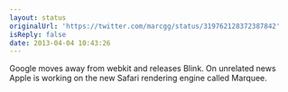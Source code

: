 ```yaml
---
layout: status
originalUrl: 'https://twitter.com/marcgg/status/319762128372387842'
isReply: false
date: 2013-04-04 10:43:26
---
```


Google moves away from webkit and releases Blink. On unrelated news Apple is working on the new Safari rendering engine called Marquee.
